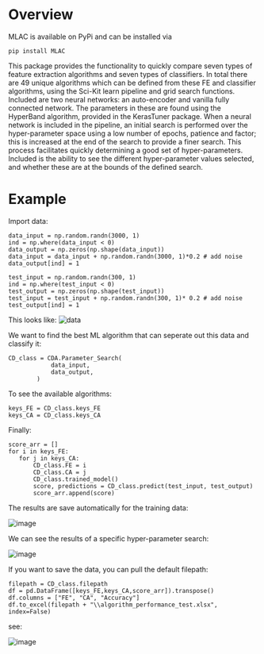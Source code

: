 
# Overview

MLAC is available on PyPi and can be installed via
```none
pip install MLAC
```
This package provides the functionality to quickly compare seven types of feature extraction algorithms and seven types of classifiers. In total there are 49 unique algorithms which can be defined from these FE and classifier algorithms, using the Sci-Kit learn pipeline and grid search functions. Included are two neural networks: an auto-encoder and vanilla fully connected network. The parameters in these are found using the HyperBand algorithm, provided in the KerasTuner package. When a neural network is included in the pipeline, an initial search is performed over the hyper-parameter space using a low number of epochs, patience and factor; this is increased at the end of the search to provide a finer search. This process facilitates quickly determining a good set of hyper-parameters. Included is the ability to see the different hyper-parameter values selected, and whether these are at the bounds of the defined search.    


[pypi]:  https://pypi.org/project/MVPR/

# Example
Import data:
```
data_input = np.random.randn(3000, 1)
ind = np.where(data_input < 0)
data_output = np.zeros(np.shape(data_input))
data_input = data_input + np.random.randn(3000, 1)*0.2 # add noise
data_output[ind] = 1

test_input = np.random.randn(300, 1)
ind = np.where(test_input < 0)
test_output = np.zeros(np.shape(test_input))
test_input = test_input + np.random.randn(300, 1)* 0.2 # add noise
test_output[ind] = 1
```
This looks like:
![data](https://user-images.githubusercontent.com/60707891/131995760-2e2734ca-161b-4482-b758-f4c4d03c8858.png)

We want to find the best ML algorithm that can seperate out this data and classify it:

```
CD_class = CDA.Parameter_Search(
            data_input,
            data_output,
        )
```
To see the available algorithms:
```
keys_FE = CD_class.keys_FE
keys_CA = CD_class.keys_CA
```
Finally:
```
score_arr = []
for i in keys_FE:
   for j in keys_CA:
       CD_class.FE = i
       CD_class.CA = j
       CD_class.trained_model()
       score, predictions = CD_class.predict(test_input, test_output)
       score_arr.append(score)
```
The results are save automatically for the training data:

![image](https://user-images.githubusercontent.com/60707891/131996611-4167bdc2-4533-401e-aa17-cce9bcb5ac66.png)

We can see the results of a specific hyper-parameter search:

![image](https://user-images.githubusercontent.com/60707891/131996887-3e7db117-4453-443d-9ae6-8427adb3f1de.png)

If you want to save the data, you can pull the default filepath:

```
filepath = CD_class.filepath
df = pd.DataFrame([keys_FE,keys_CA,score_arr]).transpose()
df.columns = ["FE", "CA", "Accuracy"]
df.to_excel(filepath + "\\algorithm_performance_test.xlsx", index=False)
```

see:

![image](https://user-images.githubusercontent.com/60707891/131998255-f9143ba2-0af8-4385-8715-6d66a8aca74c.png)

